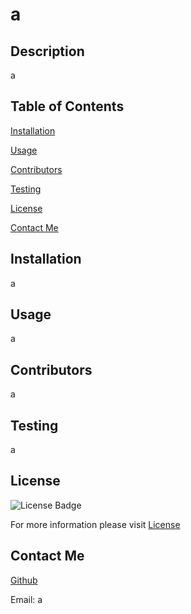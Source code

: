 # a
  
## Description

a

## Table of Contents

[Installation](#installation)

[Usage](#usage)

[Contributors](#contributors)

[Testing](#testing)

[License](#license)

[Contact Me](#contact-me)

## Installation

a

## Usage

a

## Contributors

a

## Testing

a

## License

![License Badge](https://shields.io/badge/license-zLib-blue)

For more information please visit [License](https://www.zlib.net/zlib_license.html)

## Contact Me

[Github](https://github.com/a)

Email: a

